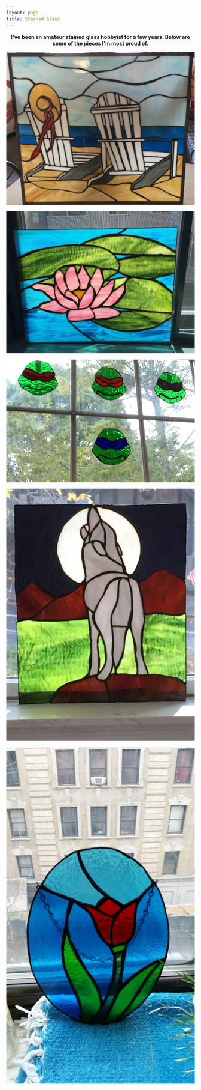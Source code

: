 ```yaml
---
layout: page
title: Stained Glass
---
```

<p align="center">
    <b>I've been an amateur stained glass hobbyist for a few years. Below are some of the pieces I'm most proud of.</b>
</p>


![1](https://github.com/maxpohlman/maxpohlman.github.io/blob/master/img/stainedglass/beach.JPG?raw=true)

![1](https://github.com/maxpohlman/maxpohlman.github.io/blob/master/img/stainedglass/waterlily.JPG?raw=true)

![1](https://github.com/maxpohlman/maxpohlman.github.io/blob/master/img/stainedglass/tmnt.JPG?raw=true)

![1](https://github.com/maxpohlman/maxpohlman.github.io/blob/master/img/stainedglass/wolf.JPG?raw=true)

![1](https://github.com/maxpohlman/maxpohlman.github.io/blob/master/img/stainedglass/tulip.jpeg?raw=true)